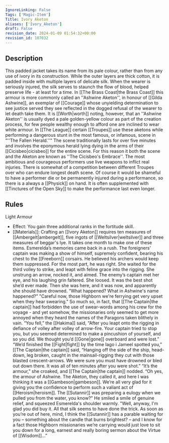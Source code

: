 ```yaml
---
IgnoreLinking: False
Tags: ['Magic-Item']
Title: Ivory Aketon
aliases: ['Ivory_Aketon']
draft: False
revision_date: 2024-01-09 01:54:32+00:00
revision_id: 107032
---
```


## Description
This padded jacket takes its name from its pale colour, rather than from any use of ivory in its construction. While the outer layers are thick cotton, it is padded inside with multiple layers of delicate silk. When the wearer is seriously injured, the silk serves to staunch the flow of blood, helped preserve life - at least for a time.
In [[The Brass Coast|the Brass Coast]] this armour is more commonly called an ''Ashwine Aketon'', in honour of [[Gilda Ashwine]], an exemplar of [[Courage]] whose unyielding determination to see justice served they see reflected in the dogged refusal of the wearer to let death take them. It is [[Worth|worth]] noting, however, that an ''Ashwine Aketon'' is usually dyed a pale golden-yellow colour as part of the creation process, for few people wealthy enough to afford one are inclined to wear white armour.
In [[The League]] certain [[Troupes]] use these aketons while performing a dangerous stunt in the most famous, or infamous, scene in "''The Fallen Herald.''"  The scene traditionally lasts for over five minutes and involves the eponymous herald lying dying in the arms of their [[Cicisbeo|cicisbeo]] for the entire scene. For this reason it both the scene and the Aketon are known as ''The Cicisbeo's Embrace''. The most ambitious and courageous performers use live weapons to inflict real injuries. There is somewhat of a competition between different Troupes over who can endure longest death scene. Of course it would be shameful to have a performer die or be permanently injured during a performance, so there is a always a [[Physick]] on hand. It is often supplemented with [[Tinctures of the Open Sky]] to make the performance last even longer.
## Rules
Light Armour
* Effect: You gain three additional ranks in the fortitude skill.
* [[Materials]]: Crafting an [[Ivory Aketon]] requires ten measures of [[Ambergelt|ambergelt]], five ingots of [[Weltsilver|weltsilver]] and three measures of beggar's lye. It takes one month to make one of these items.
Esmerelda’s memories came back in a rush. The foreigners’ captain was making a show of himself, supremely confident, bearing his chest to the [[Freeborn]] corsairs. He believed his archers would keep them suppressed. For the most part, he was right.
She waited for the third volley to strike, and leapt with feline grace into the rigging. She unstrung an arrow, nocked it, and aimed. The enemy’s captain met her eye, and his laughing grin faltered. She loosed. It was the best shot she’d ever made.
Then she was here, and it was now, and apparently she should have drowned. “What happened? What in Ashwine's name happened?”
"Careful now, those Highborn we're ferrying get very upset when they hear swearing." So much so, in fact, that [[The Captain|the captain]] had forbidden the use of swear-words among his crew for the voyage - and yet somehow, the missionaries only seemed to get more annoyed when they heard the names of the Paragons taken blithely in vain.
“You fell,” the [[Hakima]] said, “After you leapt onto the rigging in defiance of volley after volley of arrow-fire. Your captain tried to stop you, but you seemed determined to make a pincushion of yourself, and so you did. We thought you’d [[Gone|gone]] overboard and were lost.”
“We’d finished the [[Fight|fight]] by the time Iago i Jameel spotted you,” [[The Captain|the captain]] said, “Hanging off the side of the ship, head-down, leg broken, caught in the mainsail-rigging they cut with those blasted crescent-arrows. We were sure you must have drowned or bled out down there. It was all of ten minutes after you were shot.”
“It’s the armour,” she croaked, and [[The Captain|the captain]] nodded.
“Oh yes, the armour of Ashwine. The Aketon, they called it, and here I was thinking it was a [[Gambeson|gambeson]]. We’re all very glad for it giving you the confidence to perform such a valiant act of [[Heroism|heroism]]. The [[Sutannir]] was preparing a eulogy when we pulled you from the water, you know?" He smiled a smile of genuine relief, and squeezed Esmerelda's shoulder warmly. "Well, anyway, I'm glad you did buy it. All that silk seems to have done the trick. As soon as you’re out of here, mind, I think the [[Sutannir]] has a parable waiting for you – something about the candle that burns brightest? – and I know for a fact those Highborn missionaries we’re carrying would just love to sit you down for a long, earnest and really boring sermon about the Virtue of [[Wisdom]]...”